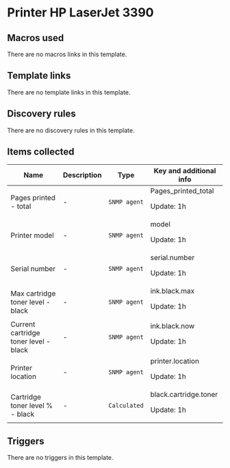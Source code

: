 # Printer HP LaserJet 3390

## Macros used

There are no macros links in this template.

## Template links

There are no template links in this template.

## Discovery rules

There are no discovery rules in this template.

## Items collected

|Name|Description|Type|Key and additional info|
|----|-----------|----|----|
|Pages printed - total|<p>-</p>|`SNMP agent`|Pages_printed_total<p>Update: 1h</p>|
|Printer model|<p>-</p>|`SNMP agent`|model<p>Update: 1h</p>|
|Serial number|<p>-</p>|`SNMP agent`|serial.number<p>Update: 1h</p>|
|Max cartridge toner level - black|<p>-</p>|`SNMP agent`|ink.black.max<p>Update: 1h</p>|
|Current cartridge toner level - black|<p>-</p>|`SNMP agent`|ink.black.now<p>Update: 1h</p>|
|Printer location|<p>-</p>|`SNMP agent`|printer.location<p>Update: 1h</p>|
|Cartridge toner level % - black|<p>-</p>|`Calculated`|black.cartridge.toner<p>Update: 1h</p>|


## Triggers

There are no triggers in this template.

